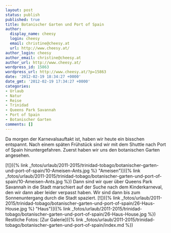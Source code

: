 ```yaml
---
layout: post
status: publish
published: true
title: Botanischer Garten und Port of Spain
author:
  display_name: cheesy
  login: cheesy
  email: christine@cheesy.at
  url: http://www.cheesy.at/
author_login: cheesy
author_email: christine@cheesy.at
author_url: http://www.cheesy.at/
wordpress_id: 15863
wordpress_url: http://www.cheesy.at/?p=15863
date: '2012-02-19 18:34:27 +0000'
date_gmt: '2012-02-19 17:34:27 +0000'
categories:
- Urlaub
- Natur
- Reise
- Trinidad
- Queens Park Savannah
- Port of Spain
- Botanischer Garten
comments: []
---
```

<!--:de-->Da morgen der Karnevalsauftakt ist, haben wir heute ein bisschen entspannt. Nach einem späten Frühstück sind wir mit dem Shuttle nach Port of Spain hinuntergefahren. Zuerst haben wir uns den botanischen Garten angesehen.
[![]({% link _fotos/urlaub/2011-2015/trinidad-tobago/botanischer-garten-und-port-of-spain/10-Ameisen-Ants.jpg %} "Ameisen")]({% link _fotos/urlaub/2011-2015/trinidad-tobago/botanischer-garten-und-port-of-spain/10-Ameisen-Ants.jpg %})
Dann sind wir quer über Queens Park Savannah in die Stadt marschiert auf der Suche nach dem Kinderkarneval, den wir dann aber leider verpasst haben. Wir sind dann bis zum Sonnenuntergang durch die Stadt spaziert.
[![]({% link _fotos/urlaub/2011-2015/trinidad-tobago/botanischer-garten-und-port-of-spain/26-Haus-House.jpg %} "Haus")]({% link _fotos/urlaub/2011-2015/trinidad-tobago/botanischer-garten-und-port-of-spain/26-Haus-House.jpg %})
Restliche Fotos:
[Zur Galerie]({% link _fotos/urlaub/2011-2015/trinidad-tobago/botanischer-garten-und-port-of-spain/index.md %})
<!--:-->
